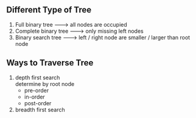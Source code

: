 ## Different Type of Tree
1. Full binary tree ---> all nodes are occupied
2. Complete binary tree ---> only missing left nodes
3. Binary search tree   ---> left / right node are smaller / larger than root node
   
## Ways to Traverse Tree
1. depth first search  
    determine by root node
    * pre-order
    * in-order
    * post-order
3. breadth first search 
